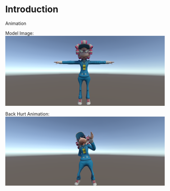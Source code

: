 # Introduction

Animation

Model Image:\
![Model](./screenshots/Model.png)

Back Hurt Animation:\
![Animation](./screenshots/Animation.png)